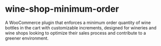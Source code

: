# wine-shop-minimum-order
A WooCommerce plugin that enforces a minimum order quantity of wine bottles in the cart with customizable increments, designed for wineries and wine shops looking to optimize their sales process and contribute to a greener environment.
